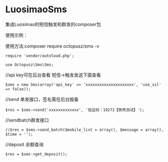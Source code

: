 # LuosimaoSms
集成Luosimao的短信触发和群发的composer包

使用示例：

使用方法:composer require octopusz/sms -v

`require 'vendor/autoload.php';`

`use Octopusz\Sms\Sms;`

//api key可在后台查看 短信->触发发送下面查看


`$sms = new Sms(array('api_key' => 'xxxxxxxxxxxxxxxxxxxxx', 'use_ssl' => false));
`

//send 单发接口，签名需在后台报备

`$res = $sms->send('xxxxxxxxxxxxx', '验证码：19272【铁壳测试】');
`

//sendbatch群发接口

`//$res = $sms->send_batch($mobile_list = array(), $message = array(), $time = '');
`

//deposit 余额查询

`$res = $sms->get_deposit();`


